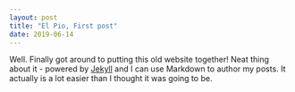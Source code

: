 ```yaml
---
layout: post
title: "El Pio, First post"
date: 2019-06-14
---
```


Well. Finally got around to putting this old website together! Neat thing about it - powered by [Jekyll](http://jekyllrb.com) and I can use Markdown to author my posts. It actually is a lot easier than I thought it was going to be.
